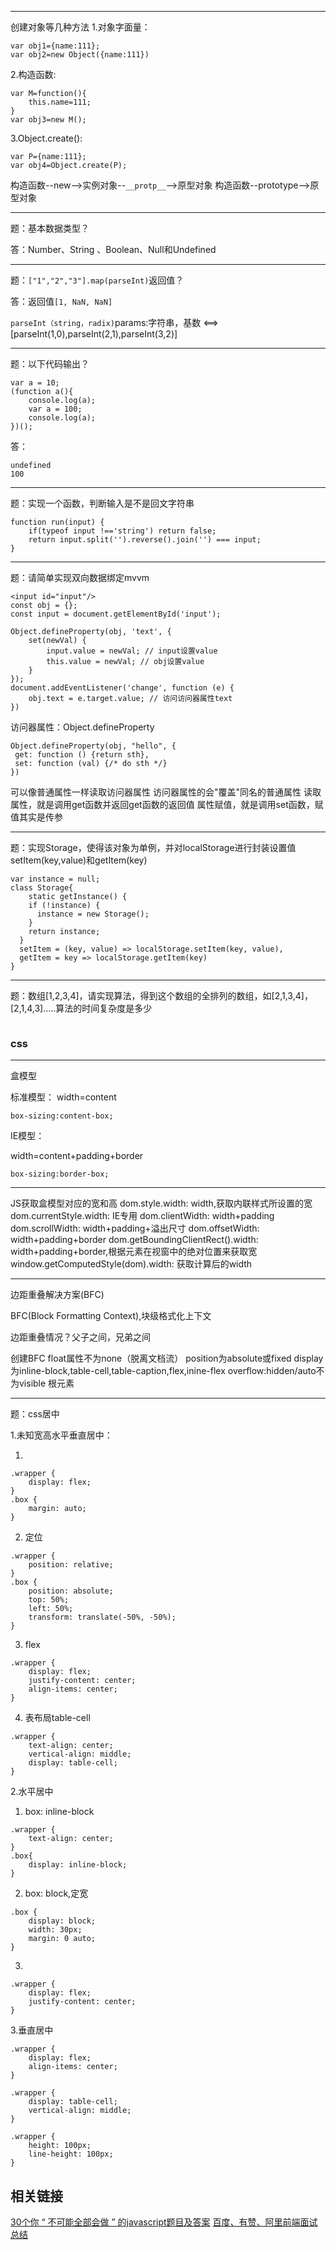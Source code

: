 ***
创建对象等几种方法
1.对象字面量：
```
var obj1={name:111};
var obj2=new Object({name:111})
```
2.构造函数:
```
var M=function(){
    this.name=111;
}
var obj3=new M();
```
3.Object.create():
```
var P={name:111};
var obj4=Object.create(P);
```

构造函数--new-->实例对象--`__protp__`-->原型对象
构造函数--prototype-->原型对象


***
题：基本数据类型？

答：Number、String 、Boolean、Null和Undefined

***
题：`["1","2","3"].map(parseInt)`返回值？

答：返回值`[1, NaN, NaN]`

`parseInt（string，radix)`params:字符串，基数
<==>
[parseInt(1,0),parseInt(2,1),parseInt(3,2)]

***
题：以下代码输出？
```
var a = 10;
(function a(){
    console.log(a);
    var a = 100;
    console.log(a);
})();
```

答：
```
undefined
100
```

***
题：实现一个函数，判断输入是不是回文字符串
```
function run(input) {
    if(typeof input !=='string') return false;
    return input.split('').reverse().join('') === input;
}
```

***
题：请简单实现双向数据绑定mvvm
```
<input id="input"/>
const obj = {};
const input = document.getElementById('input');

Object.defineProperty(obj, 'text', {
    set(newVal) {
        input.value = newVal; // input设置value
        this.value = newVal; // obj设置value
    }
});
document.addEventListener('change', function (e) {
    obj.text = e.target.value; // 访问访问器属性text
})
```

访问器属性：Object.defineProperty
```
Object.defineProperty(obj, "hello", {
 get: function () {return sth},
 set: function (val) {/* do sth */}
})
```
可以像普通属性一样读取访问器属性
访问器属性的会"覆盖"同名的普通属性
读取属性，就是调用get函数并返回get函数的返回值
属性赋值，就是调用set函数，赋值其实是传参

***
题：实现Storage，使得该对象为单例，并对localStorage进行封装设置值setItem(key,value)和getItem(key)
```
var instance = null;
class Storage{
    static getInstance() {
    if (!instance) {
      instance = new Storage();
    }
    return instance;
  }
  setItem = (key, value) => localStorage.setItem(key, value),
  getItem = key => localStorage.getItem(key)
}
```

***
题：数组[1,2,3,4]，请实现算法，得到这个数组的全排列的数组，如[2,1,3,4]，[2,1,4,3].....算法的时间复杂度是多少
```

```



### css
***
盒模型

标准模型：
width=content

`box-sizing:content-box;`

IE模型：

width=content+padding+border

`box-sizing:border-box;`

***
JS获取盒模型对应的宽和高
dom.style.width: width,获取内联样式所设置的宽
dom.currentStyle.width: IE专用
dom.clientWidth: width+padding
dom.scrollWidth: width+padding+溢出尺寸
dom.offsetWidth: width+padding+border
dom.getBoundingClientRect().width: width+padding+border,根据元素在视窗中的绝对位置来获取宽
window.getComputedStyle(dom).width: 获取计算后的width


***
边距重叠解决方案(BFC)

BFC(Block Formatting Context),块级格式化上下文

边距重叠情况？父子之间，兄弟之间

创建BFC
float属性不为none（脱离文档流）
position为absolute或fixed
display为inline-block,table-cell,table-caption,flex,inine-flex
overflow:hidden/auto不为visible
根元素

***
题：css居中

1.未知宽高水平垂直居中：

1)
```
.wrapper {
    display: flex;
}
.box {
    margin: auto;
}
```
2) 定位
```
.wrapper {
    position: relative;
}
.box {
    position: absolute;
    top: 50%;
    left: 50%;
    transform: translate(-50%, -50%);
}
```
3) flex
```
.wrapper {
    display: flex;
    justify-content: center;
    align-items: center;
}
```
4) 表布局table-cell
```
.wrapper {
    text-align: center;
    vertical-align: middle;
    display: table-cell;
}
```
2.水平居中

1) box: inline-block
```
.wrapper {
    text-align: center;
}
.box{
    display: inline-block;
}
```
2) box: block,定宽
```
.box {
    display: block;
    width: 30px;
    margin: 0 auto;
}
```
3)
```
.wrapper {
    display: flex;
    justify-content: center;
}
```

3.垂直居中
```
.wrapper {
    display: flex;
    align-items: center;
}
```
```
.wrapper {
    display: table-cell;
    vertical-align: middle;
}
```
```
.wrapper {
    height: 100px;
    line-height: 100px;
}
```




## 相关链接

[30个你 “ 不可能全部会做 ” 的javascript题目及答案](http://developer.51cto.com/art/201504/474298_2.htm)
[百度、有赞、阿里前端面试总结](https://mp.weixin.qq.com/s/LAI1Rdqrf2Wq6STi0jsfVQ)